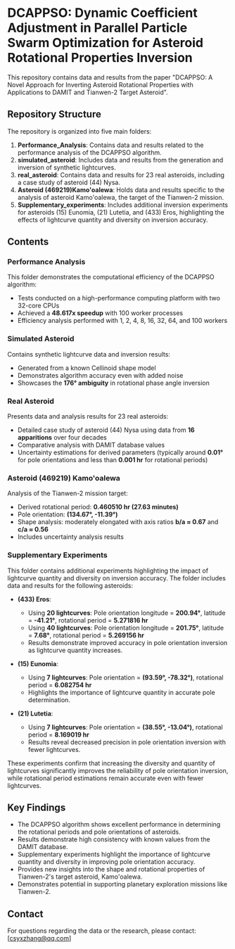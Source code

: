 # DCAPPSO: Dynamic Coefficient Adjustment in Parallel Particle Swarm Optimization for Asteroid Rotational Properties Inversion

This repository contains data and results from the paper "DCAPPSO: A Novel Approach for Inverting Asteroid Rotational Properties with Applications to DAMIT and Tianwen-2 Target Asteroid".

## Repository Structure

The repository is organized into five main folders:

1. **Performance_Analysis**: Contains data and results related to the performance analysis of the DCAPPSO algorithm.
2. **simulated_asteroid**: Includes data and results from the generation and inversion of synthetic lightcurves.
3. **real_asteroid**: Contains data and results for 23 real asteroids, including a case study of asteroid (44) Nysa.
4. **Asteroid (469219)Kamo'oalewa**: Holds data and results specific to the analysis of asteroid Kamo'oalewa, the target of the Tianwen-2 mission.
5. **Supplementary_experiments**: Includes additional inversion experiments for asteroids (15) Eunomia, (21) Lutetia, and (433) Eros, highlighting the effects of lightcurve quantity and diversity on inversion accuracy.

## Contents

### Performance Analysis

This folder demonstrates the computational efficiency of the DCAPPSO algorithm:
- Tests conducted on a high-performance computing platform with two 32-core CPUs
- Achieved a **48.617x speedup** with 100 worker processes
- Efficiency analysis performed with 1, 2, 4, 8, 16, 32, 64, and 100 workers

### Simulated Asteroid

Contains synthetic lightcurve data and inversion results:
- Generated from a known Cellinoid shape model
- Demonstrates algorithm accuracy even with added noise
- Showcases the **176° ambiguity** in rotational phase angle inversion

### Real Asteroid

Presents data and analysis results for 23 real asteroids:
- Detailed case study of asteroid (44) Nysa using data from **16 apparitions** over four decades
- Comparative analysis with DAMIT database values
- Uncertainty estimations for derived parameters (typically around **0.01°** for pole orientations and less than **0.001 hr** for rotational periods)

### Asteroid (469219) Kamo'oalewa

Analysis of the Tianwen-2 mission target:
- Derived rotational period: **0.460510 hr (27.63 minutes)**
- Pole orientation: **(134.67°, -11.39°)**
- Shape analysis: moderately elongated with axis ratios **b/a ≈ 0.67** and **c/a ≈ 0.56**
- Includes uncertainty analysis results

### Supplementary Experiments

This folder contains additional experiments highlighting the impact of lightcurve quantity and diversity on inversion accuracy. The folder includes data and results for the following asteroids:

- **(433) Eros**:
  - Using **20 lightcurves**: Pole orientation longitude = **200.94°**, latitude = **-41.21°**, rotational period = **5.271816 hr**
  - Using **40 lightcurves**: Pole orientation longitude = **201.75°**, latitude = **7.68°**, rotational period = **5.269156 hr**
  - Results demonstrate improved accuracy in pole orientation inversion as lightcurve quantity increases.

- **(15) Eunomia**:
  - Using **7 lightcurves**: Pole orientation = **(93.59°, -78.32°)**, rotational period = **6.082754 hr**
  - Highlights the importance of lightcurve quantity in accurate pole determination.

- **(21) Lutetia**:
  - Using **7 lightcurves**: Pole orientation = **(38.55°, -13.04°)**, rotational period = **8.169019 hr**
  - Results reveal decreased precision in pole orientation inversion with fewer lightcurves.

These experiments confirm that increasing the diversity and quantity of lightcurves significantly improves the reliability of pole orientation inversion, while rotational period estimations remain accurate even with fewer lightcurves.

## Key Findings

- The DCAPPSO algorithm shows excellent performance in determining the rotational periods and pole orientations of asteroids.
- Results demonstrate high consistency with known values from the DAMIT database.
- Supplementary experiments highlight the importance of lightcurve quantity and diversity in improving pole orientation accuracy.
- Provides new insights into the shape and rotational properties of Tianwen-2's target asteroid, Kamo'oalewa.
- Demonstrates potential in supporting planetary exploration missions like Tianwen-2.

## Contact

For questions regarding the data or the research, please contact:
[csyxzhang@qq.com]
